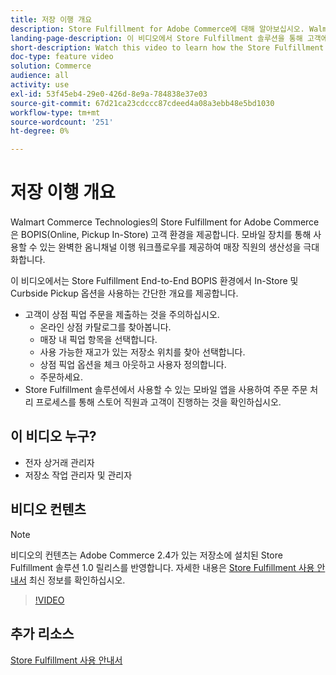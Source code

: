 ```yaml
---
title: 저장 이행 개요
description: Store Fulfillment for Adobe Commerce에 대해 알아보십시오. Walmart Commerce Technologies는 Buy Online, Pick-up In-Store(BOPIS) 환경을 최종 제공하는 고급 옴니채널 이행 솔루션입니다.
landing-page-description: 이 비디오에서 Store Fulfillment 솔루션을 통해 고객에게 매장 내 및 매장 내 픽업 서비스의 편의성을 제공하고 보다 효율적인 모바일 전용 이행 워크플로우를 제공하여 고객에게 주문을 선택하고, 스테이징하고, 핸드오프 주문을 제공하는 방법을 살펴볼 수 있습니다.
short-description: Watch this video to learn how the Store Fulfillment solution offers customers the convenience of in-store and curbside pick-up and store employees more efficient, mobile-ready fulfillment workflows to pick, stage, and hand-off store pickup orders to customers.
doc-type: feature video
solution: Commerce
audience: all
activity: use
exl-id: 53f45eb4-29e0-426d-8e9a-784838e37e03
source-git-commit: 67d21ca23cdccc87cdeed4a08a3ebb48e5bd1030
workflow-type: tm+mt
source-wordcount: '251'
ht-degree: 0%

---
```


# 저장 이행 개요

Walmart Commerce Technologies의 Store Fulfillment for Adobe Commerce은 BOPIS(Online, Pickup In-Store) 고객 환경을 제공합니다. 모바일 장치를 통해 사용할 수 있는 완벽한 옴니채널 이행 워크플로우를 제공하여 매장 직원의 생산성을 극대화합니다.

이 비디오에서는 Store Fulfillment End-to-End BOPIS 환경에서 In-Store 및 Curbside Pickup 옵션을 사용하는 간단한 개요를 제공합니다.

- 고객이 상점 픽업 주문을 제출하는 것을 주의하십시오.
   - 온라인 상점 카탈로그를 찾아봅니다.
   - 매장 내 픽업 항목을 선택합니다.
   - 사용 가능한 재고가 있는 저장소 위치를 찾아 선택합니다.
   - 상점 픽업 옵션을 체크 아웃하고 사용자 정의합니다.
   - 주문하세요.
- Store Fulfillment 솔루션에서 사용할 수 있는 모바일 앱을 사용하여 주문 주문 처리 프로세스를 통해 스토어 직원과 고객이 진행하는 것을 확인하십시오.

## 이 비디오 누구?

- 전자 상거래 관리자
- 저장소 작업 관리자 및 관리자

## 비디오 컨텐츠

>[!NOTE]
>
>비디오의 컨텐츠는 Adobe Commerce 2.4가 있는 저장소에 설치된 Store Fulfillment 솔루션 1.0 릴리스를 반영합니다. 자세한 내용은 [Store Fulfillment 사용 안내서](https://experienceleague.adobe.com/docs/commerce-merchant-services/store-fulfillment/introduction.html) 최신 정보를 확인하십시오.

>[!VIDEO](https://video.tv.adobe.com/v/343653?quality=12&learn=on)

## 추가 리소스

[Store Fulfillment 사용 안내서](https://experienceleague.adobe.com/docs/commerce-merchant-services/store-fulfillment/introduction.html)
